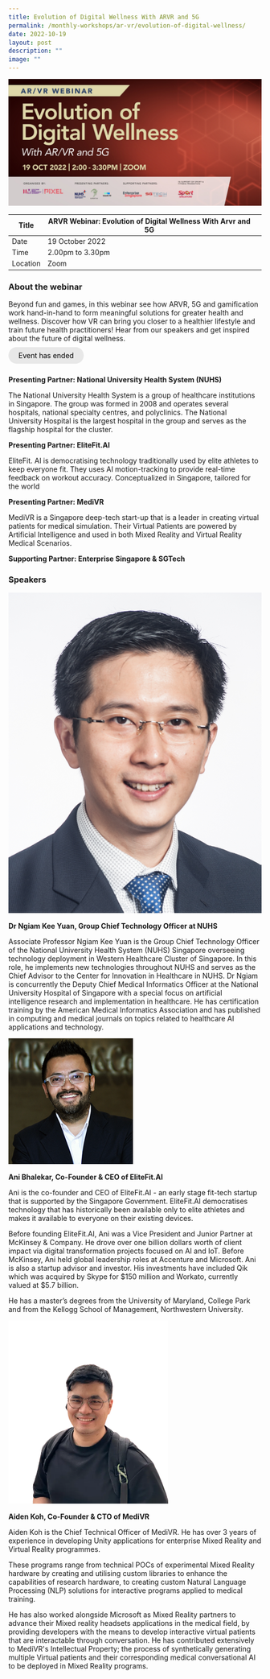 ```yaml
---
title: Evolution of Digital Wellness With ARVR and 5G
permalink: /monthly-workshops/ar-vr/evolution-of-digital-wellness/
date: 2022-10-19
layout: post
description: ""
image: ""
---
```

![19 Oct - ARVR](/images/Events/ARVR/PIXEL_ARVR-Workshop---Evolution-of-Digital-Wellness-with-ARVR-and-5G_1600-x-800_v3.jpg)

| Title | ARVR Webinar: Evolution of Digital Wellness With Arvr and 5G | | 
| -------- | -------- | --------| 
| Date  | 19 October 2022  | 
| Time  | 2.00pm to 3.30pm  |
| Location  | Zoom |

### About the webinar 

Beyond fun and games, in this webinar see how ARVR, 5G and gamification work hand-in-hand to form meaningful solutions for greater health and wellness. Discover how VR can bring you closer to a healthier lifestyle and train future health practitioners! Hear from our speakers and get inspired about the future of digital wellness.
<br><br><a href="" target="_blank" style="background-color: #E8E8E8; color: black; text-decoration: none; border-radius: 100px; padding-left: 20px; padding-right: 20px; padding-top:8px; padding-bottom:8px">Event has ended</a><br><br>

**Presenting Partner: National University Health System (NUHS)**

The National University Health System is a group of healthcare institutions in Singapore. The group was formed in 2008 and operates several hospitals, national specialty centres, and polyclinics. The National University Hospital is the largest hospital in the group and serves as the flagship hospital for the cluster.

**Presenting Partner: EliteFit.AI**

EliteFit. AI is democratising technology traditionally used by elite athletes to keep everyone fit. They uses AI motion-tracking to provide real-time feedback on workout accuracy. Conceptualized in Singapore, tailored for the world

**Presenting Partner: MediVR**

MediVR is a Singapore deep-tech start-up that is a leader in creating virtual patients for medical simulation. Their Virtual Patients are powered by Artificial Intelligence and used in both Mixed Reality and Virtual Reality Medical Scenarios.

**Supporting Partner: Enterprise Singapore & SGTech**


### Speakers 

![Dr Ngiam](/images/Events/ARVR/NUHS%20Speaker%20-%20Ngiam%20Kee%20Yuan.png)

**Dr Ngiam Kee Yuan, Group Chief Technology Officer at NUHS**

Associate Professor Ngiam Kee Yuan is the Group Chief Technology Officer of the National University Health System (NUHS) Singapore overseeing technology deployment in Western Healthcare Cluster of Singapore. In this role, he implements new technologies throughout NUHS and serves as the Chief Advisor to the Center for Innovation in Healthcare in NUHS. Dr Ngiam is concurrently the Deputy Chief Medical Informatics Officer at the National University Hospital of Singapore with a special focus on artificial intelligence research and implementation in healthcare. He has certification training by the American Medical Informatics Association and has published in computing and medical journals on topics related to healthcare AI applications and technology.

![Ani](/images/Events/ARVR/Ani%20Bhalekar%20(Speaker%20Photo).png)

**Ani Bhalekar, Co-Founder & CEO of EliteFit.AI**

Ani is the co-founder and CEO of EliteFit.AI - an early stage fit-tech startup that is supported by the Singapore Government. EliteFit.AI democratises technology that has historically been available only to elite athletes and makes it available to everyone on their existing devices.

Before founding EliteFit.AI, Ani was a Vice President and Junior Partner at McKinsey & Company. He drove over one billion dollars worth of client impact via digital transformation projects focused on AI and IoT. Before McKinsey, Ani held global leadership roles at Accenture and Microsoft.  Ani is also a startup advisor and investor. His investments have included Qik which was acquired by Skype for $150 million and Workato, currently valued at $5.7 billion.

He has a master’s degrees from the University of Maryland, College Park and from the Kellogg School of Management, Northwestern University.

![Aiden](/images/Events/ARVR/19A.png)

**Aiden Koh, Co-Founder & CTO of MediVR**

Aiden Koh is the Chief Technical Officer of MediVR. He has over 3 years of experience in developing Unity applications for enterprise Mixed Reality and Virtual Reality programmes.

These programs range from technical POCs of experimental Mixed Reality hardware by creating and utilising custom libraries to enhance the capabilities of research hardware, to creating custom Natural Language Processing (NLP) solutions for interactive programs applied to medical training.

He has also worked alongside Microsoft as Mixed Reality partners to advance their Mixed reality headsets applications in the medical field, by providing developers with the means to develop interactive virtual patients that are interactable through conversation. He has contributed extensively to MediVR's Intellectual Property; the process of synthetically generating multiple Virtual patients and their corresponding medical conversational AI to be deployed in Mixed Reality programs.